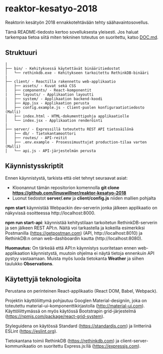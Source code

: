 # reaktor-kesatyo-2018

Reaktorin kesätyön 2018 ennakkotehtävään tehty säähavaintosovellus.

Tämä README-tiedosto kertoo sovelluksesta yleisesti. Jos haluat tarkempaa tietoa siitä miten tekninen toteutus on suoritettu, katso [DOC.md](DOC.md).

## Struktuuri

```
|
├── bin/ - Kehityksessä käytettävät binääritiedostot
│   └── rethinkdb.exe - Kehitykseen tarkoitettu RethinkDB-binääri
|
├── client/ - Reactilla rakennettu web-applikaatio
│   ├── assets/ - Kuvat sekä CSS
│   ├── components/ - React-komponentit
|   ├── layouts/ - Applikaation layoutti
|   ├── system/ - Applikaation backend-koodi
│   ├── App.jsx - Applikaation perusta
│   ├── config.example.js - Client-puolen konfiguraatiotiedosto (Malli)
│   ├── index.html - HTML-dokumenttipohja applikaatiolle
│   └── index.jsx - Applikaation renderöinti
|
├── server/ - Expressillä toteutettu REST API tietosäilönä
│   ├── db/ - Tietokantamoottori
│   ├── routes/ - API-reitit
│   ├── .env.example - Prosessimuuttujat production-tilaa varten (Malli)
│   └── api.js - API-järjestelmän perusta
```

## Käynnistysskriptit

Ennen käynnistystä, tarkista että olet tehnyt seuraavat asiat:

- Kloonannut tämän repositorion komennolla **git clone https://github.com/linuswillner/reaktor-kesatyo-2018**
- Luonut tiedostot **server/.env** ja **client/config.js** niiden mallien pohjalta

**npm start** käynnistää Webpackin dev-serverin jonka jälkeen applikaatio on näkyvissä osoitteessa http://localhost:8000.

**npm run start-api**: käynnistää kehitystilaan tarkoitetun RethinkDB-serverin ja sen jälkeen REST API:n. Näitä voi tarkastella ja kokeilla esimerkiksi Postmanilla (https://getpostman.com) (API, http://localhost:8010) ja RethinkDB:n oman web-dashboardin kautta (http://localhost:8080).

**Huomautus:** On tärkeää että API:n käynnistys suoritetaan ennen web-applikaation käynnistystä, muutoin ohjelma ei näytä tietoja ennenkuin API pystyy vastaamaan. Muista myös luoda tietokanta **Weather** ja siihen taulukko **Observations**.

## Käytettyjä teknologioita

Perustana on perinteinen React-applikaatio (React DOM, Babel, Webpack).

Projektin käyttöliittymä pohjautuu Googlen Material-designiin, joka on toteutettu material-ui-komponenttikirjastolla (http://material-ui.com). Käyttöliittymässä on myös käytössä Bootstrapin grid-järjestelmä (https://npmjs.com/package/react-grid-system).

Styleguidena on käytössä Standard (https://standardjs.com) ja lintterinä ESLint (https://eslint.org).

Tietokantana toimii RethinkDB (https://rethinkdb.com) ja client-server-kommunikaatio on suoritettu Express.js:llä (https://expressjs.com).
